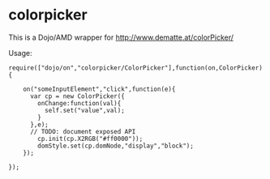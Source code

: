 colorpicker
===========

This is a Dojo/AMD wrapper for http://www.dematte.at/colorPicker/

Usage:

	require(["dojo/on","colorpicker/ColorPicker"],function(on,ColorPicker){
	
		on("someInputElement","click",function(e){
		  var cp = new ColorPicker({
		    onChange:function(val){
		      self.set("value",val);
		    }
		  },e);
		  // TODO: document exposed API
			cp.init(cp.X2RGB("#ff0000"));
			domStyle.set(cp.domNode,"display","block");
		});

	});
